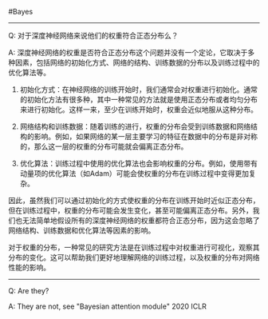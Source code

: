 #Bayes 

---
Q:
对于深度神经网络来说他们的权重符合正态分布么？

A:
深度神经网络的权重是否符合正态分布这个问题并没有一个定论，它取决于多种因素，包括网络的初始化方式、网络的结构、训练数据的分布以及训练过程中的优化算法等。

1. 初始化方式：在神经网络的训练开始时，我们通常会对权重进行初始化。通常的初始化方法有很多种，其中一种常见的方法就是使用正态分布或者均匀分布来进行初始化。这样一来，至少在训练开始时，权重会近似地服从这种分布。
    
2. 网络结构和训练数据：随着训练的进行，权重的分布会受到训练数据和网络结构的影响。例如，如果网络的某一层主要学习的特征在数据中的分布是非对称的，那么这一层的权重的分布可能就会偏离正态分布。
    
3. 优化算法：训练过程中使用的优化算法也会影响权重的分布。例如，使用带有动量项的优化算法（如Adam）可能会使权重的分布在训练过程中变得更加复杂。
    

因此，虽然我们可以通过初始化的方式使权重的分布在训练开始时近似正态分布，但在训练过程中，权重的分布可能会发生变化，甚至可能偏离正态分布。另外，我们也无法简单地假设所有的深度神经网络的权重都符合正态分布，因为这会忽略了网络结构、训练数据和优化算法等因素的影响。

对于权重的分布，一种常见的研究方法是在训练过程中对权重进行可视化，观察其分布的变化。这可以帮助我们更好地理解网络的训练过程，以及权重的分布对网络性能的影响。

---

Q: Are they?

A: They are not, see "Bayesian attention module" 2020 ICLR
